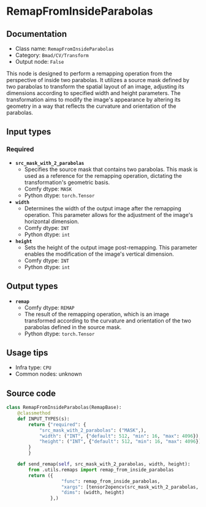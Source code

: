 # RemapFromInsideParabolas
## Documentation
- Class name: `RemapFromInsideParabolas`
- Category: `Bmad/CV/Transform`
- Output node: `False`

This node is designed to perform a remapping operation from the perspective of inside two parabolas. It utilizes a source mask defined by two parabolas to transform the spatial layout of an image, adjusting its dimensions according to specified width and height parameters. The transformation aims to modify the image's appearance by altering its geometry in a way that reflects the curvature and orientation of the parabolas.
## Input types
### Required
- **`src_mask_with_2_parabolas`**
    - Specifies the source mask that contains two parabolas. This mask is used as a reference for the remapping operation, dictating the transformation's geometric basis.
    - Comfy dtype: `MASK`
    - Python dtype: `torch.Tensor`
- **`width`**
    - Determines the width of the output image after the remapping operation. This parameter allows for the adjustment of the image's horizontal dimension.
    - Comfy dtype: `INT`
    - Python dtype: `int`
- **`height`**
    - Sets the height of the output image post-remapping. This parameter enables the modification of the image's vertical dimension.
    - Comfy dtype: `INT`
    - Python dtype: `int`
## Output types
- **`remap`**
    - Comfy dtype: `REMAP`
    - The result of the remapping operation, which is an image transformed according to the curvature and orientation of the two parabolas defined in the source mask.
    - Python dtype: `torch.Tensor`
## Usage tips
- Infra type: `CPU`
- Common nodes: unknown


## Source code
```python
class RemapFromInsideParabolas(RemapBase):
    @classmethod
    def INPUT_TYPES(s):
        return {"required": {
            "src_mask_with_2_parabolas": ("MASK",),
            "width": ("INT", {"default": 512, "min": 16, "max": 4096}),
            "height": ("INT", {"default": 512, "min": 16, "max": 4096}),
        }
        }

    def send_remap(self, src_mask_with_2_parabolas, width, height):
        from .utils.remaps import remap_from_inside_parabolas
        return ({
                    "func": remap_from_inside_parabolas,
                    "xargs": [tensor2opencv(src_mask_with_2_parabolas, 1), width, height],
                    "dims": (width, height)
                },)

```
